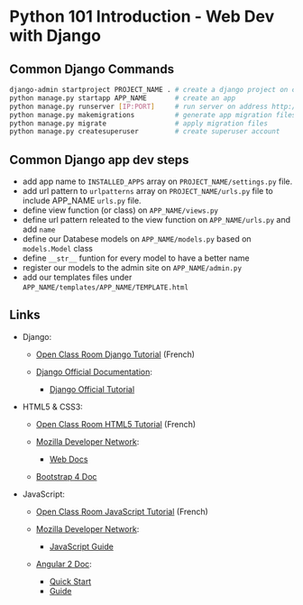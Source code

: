 Python 101 Introduction - Web Dev with Django
=============================================

Common Django Commands
----------------------

```sh
django-admin startproject PROJECT_NAME . # create a django project on current dir
python manage.py startapp APP_NAME       # create an app
python manage.py runserver [IP:PORT]     # run server on address http://IP:PORT or http://127.0.0.1:8000
python manage.py makemigrations          # generate app migration files
python manage.py migrate                 # apply migration files
python manage.py createsuperuser         # create superuser account
```

Common Django app dev steps
---------------------------

- add app name to `INSTALLED_APPS` array on `PROJECT_NAME/settings.py` file.
- add url pattern to `urlpatterns` array on `PROJECT_NAME/urls.py` file to include APP_NAME `urls.py` file.
- define view function (or class) on `APP_NAME/views.py`
- define url pattern releated to the view function on `APP_NAME/urls.py` and add `name`
- define our Databese models on `APP_NAME/models.py` based on `models.Model` class
- define `__str__` funtion for every model to have a better name
- register our models to the admin site on `APP_NAME/admin.py`
- add our templates files under `APP_NAME/templates/APP_NAME/TEMPLATE.html`

Links
-----

- Django:

  - [Open Class Room Django Tutorial](https://openclassrooms.com/courses/developpez-votre-site-web-avec-le-framework-django)
    (French)
  - [Django Official Documentation](https://docs.djangoproject.com/en/1.10):

    - [Django Official Tutorial](https://docs.djangoproject.com/en/1.10/intro/overview/)

- HTML5 & CSS3:

  - [Open Class Room HTML5 Tutorial](https://openclassrooms.com/courses/apprenez-a-creer-votre-site-web-avec-html5-et-css3)
    (French)
  - [Mozilla Developer Network](https://developer.mozilla.org/en-US/):

    - [Web Docs](https://developer.mozilla.org/en-US/docs/Web)

  - [Bootstrap 4 Doc](http://v4-alpha.getbootstrap.com/getting-started/introduction/)

- JavaScript:

  - [Open Class Room JavaScript Tutorial](https://openclassrooms.com/courses/dynamisez-vos-sites-web-avec-javascript)
    (French)
  - [Mozilla Developer Network](https://developer.mozilla.org/en-US/):

    - [JavaScript Guide](https://developer.mozilla.org/en-US/docs/Web/JavaScript)

  - [Angular 2 Doc](https://angular.io/docs/ts/latest/):

    - [Quick Start](https://angular.io/docs/ts/latest/quickstart.html)
    - [Guide](https://angular.io/docs/ts/latest/quickstart.html)
